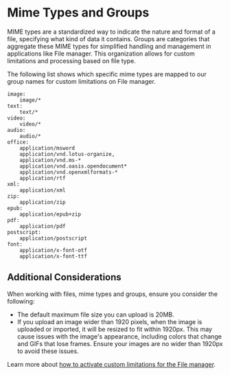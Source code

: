 # Mime Types and Groups

MIME types are a standardized way to indicate the nature and format of a file, specifying what kind of data it contains. Groups are categories that aggregate these MIME types for simplified handling and management in applications like File manager. This organization allows for custom limitations and processing based on file type.

The following list shows which specific mime types are mapped to our group names for custom limitations on File manager.

```
image:
    image/*
text:
    text/*
video:
    video/*
audio:
    audio/*
office:
    application/msword
    application/vnd.lotus-organize,
    application/vnd.ms-*
    application/vnd.oasis.opendocument*
    application/vnd.openxmlformats-*
    application/rtf
xml:
    application/xml
zip:
    application/zip
epub:
    application/epub+zip
pdf:
    application/pdf
postscript:
    application/postscript
font:
    application/x-font-otf
    application/x-font-ttf
```

## Additional Considerations

When working with files, mime types and groups, ensure you consider the following:

* The default maximum file size you can upload is 20MB.
* If you upload an image wider than 1920 pixels, when the image is uploaded or imported, it will be resized to fit within 1920px. This may cause issues with the image's appearance, including colors that change and GIFs that lose frames. Ensure your images are no wider than 1920px to avoid these issues.

Learn more about [how to activate custom limitations for the File manager](../../dev-console-settings/server-side-options/services-options.md#activate-custom-limitations-on-file-manager).
